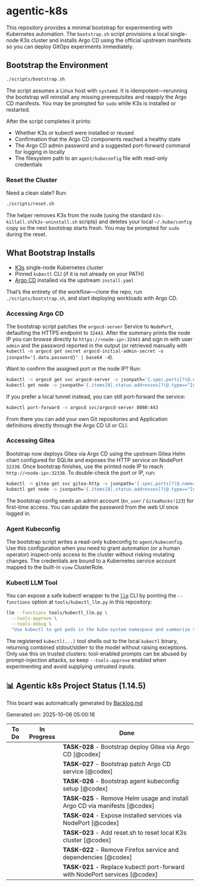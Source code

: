 # agentic-k8s

This repository provides a minimal bootstrap for experimenting with Kubernetes automation. The `bootstrap.sh` script provisions a local single-node K3s cluster and installs Argo CD using the official upstream manifests so you can deploy GitOps experiments immediately.

## Bootstrap the Environment

```bash
./scripts/bootstrap.sh
```

The script assumes a Linux host with `systemd`. It is idempotent—rerunning the bootstrap will reinstall any missing prerequisites and reapply the Argo CD manifests. You may be prompted for `sudo` while K3s is installed or restarted.

After the script completes it prints:
- Whether K3s or kubectl were installed or reused
- Confirmation that the Argo CD components reached a healthy state
- The Argo CD admin password and a suggested port-forward command for logging in locally
- The filesystem path to an `agent/kubeconfig` file with read-only credentials

### Reset the Cluster

Need a clean slate? Run:

```bash
./scripts/reset.sh
```

The helper removes K3s from the node (using the standard `k3s-killall.sh`/`k3s-uninstall.sh` scripts) and deletes your local `~/.kube/config` copy so the next bootstrap starts fresh. You may be prompted for `sudo` during the reset.

## What Bootstrap Installs

- [K3s](https://k3s.io/) single-node Kubernetes cluster
- Pinned `kubectl` CLI (if it is not already on your PATH)
- [Argo CD](https://argo-cd.readthedocs.io/) installed via the upstream `install.yaml`

That’s the entirety of the workflow—clone the repo, run `./scripts/bootstrap.sh`, and start deploying workloads with Argo CD.

### Accessing Argo CD

The bootstrap script patches the `argocd-server` Service to `NodePort`, defaulting the HTTPS endpoint to `32443`. After the summary prints the node IP you can browse directly to `https://<node-ip>:32443` and sign in with user `admin` and the password reported in the output (or retrieved manually with `kubectl -n argocd get secret argocd-initial-admin-secret -o jsonpath='{.data.password}' | base64 -d`).

Want to confirm the assigned port or the node IP? Run:

```bash
kubectl -n argocd get svc argocd-server -o jsonpath='{.spec.ports[?(@.name=="https")].nodePort}'
kubectl get node -o jsonpath='{.items[0].status.addresses[?(@.type=="InternalIP")].address}'
```

If you prefer a local tunnel instead, you can still port-forward the service:

```bash
kubectl port-forward -n argocd svc/argocd-server 8080:443
```

From there you can add your own Git repositories and Application definitions directly through the Argo CD UI or CLI.

### Accessing Gitea

Bootstrap now deploys Gitea via Argo CD using the upstream Gitea Helm chart configured for SQLite and exposes the HTTP service on NodePort `32330`. Once bootstrap finishes, use the printed node IP to reach `http://<node-ip>:32330`. To double-check the port or IP, run:

```bash
kubectl -n gitea get svc gitea-http -o jsonpath='{.spec.ports[?(@.name=="http")].nodePort}'
kubectl get node -o jsonpath='{.items[0].status.addresses[?(@.type=="InternalIP")].address}'
```

The bootstrap config seeds an admin account (`bn_user` / `GiteaRocks!123`) for first-time access. You can update the password from the web UI once logged in.

### Agent Kubeconfig

The bootstrap script writes a read-only kubeconfig to `agent/kubeconfig`. Use this configuration when you need to grant automation (or a human operator) inspect-only access to the cluster without risking mutating changes. The credentials are bound to a Kubernetes service account mapped to the built-in `view` ClusterRole.

### Kubectl LLM Tool

You can expose a safe kubectl wrapper to the [`llm`](https://llm.datasette.io/) CLI by pointing the `--functions` option at `tools/kubectl_llm.py` in this repository:

```bash
llm --functions tools/kubectl_llm.py \
  --tools-approve \
  --tools-debug \
  "Use kubectl to get pods in the kube-system namespace and summarize the result."
```

The registered `kubectl(...)` tool shells out to the local `kubectl` binary, returning combined stdout/stderr to the model without raising exceptions. Only use this on trusted clusters: tool-enabled prompts can be abused by prompt-injection attacks, so keep `--tools-approve` enabled when experimenting and avoid supplying untrusted inputs.


<!-- BOARD_START -->

## 📊 Agentic k8s Project Status (1.14.5)

This board was automatically generated by [Backlog.md](https://backlog.md)

Generated on: 2025-10-06 05:00:16

| To Do | In Progress | Done |
| --- | --- | --- |
|  |  | **TASK-028** - Bootstrap deploy Gitea via Argo CD [@codex] |
|  |  | **TASK-027** - Bootstrap patch Argo CD service [@codex] |
|  |  | **TASK-026** - Bootstrap agent kubeconfig setup [@codex] |
|  |  | **TASK-025** - Remove Helm usage and install Argo CD via manifests [@codex] |
|  |  | **TASK-024** - Expose installed services via NodePort [@codex] |
|  |  | **TASK-023** - Add reset.sh to reset local K3s cluster [@codex] |
|  |  | **TASK-022** - Remove Firefox service and dependencies [@codex] |
|  |  | **TASK-021** - Replace kubectl port-forward with NodePort services [@codex] |

<!-- BOARD_END -->
